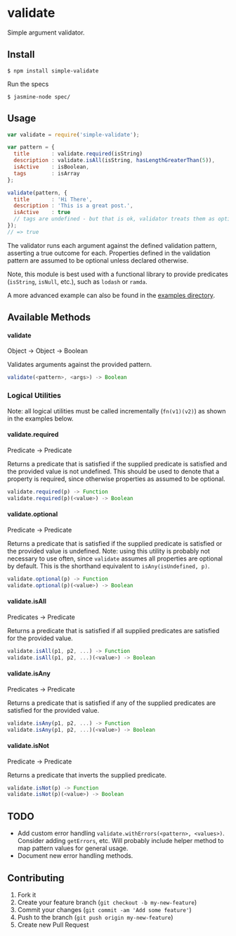 # validate

Simple argument validator.

## Install

```
$ npm install simple-validate
```

Run the specs

```
$ jasmine-node spec/
```

## Usage


```js
var validate = require('simple-validate');

var pattern = {
  title       : validate.required(isString)
  description : validate.isAll(isString, hasLengthGreaterThan(5)),
  isActive    : isBoolean,
  tags        : isArray
};

validate(pattern, {
  title       : 'Hi There',
  description : 'This is a great post.',
  isActive    : true
  // tags are undefined - but that is ok, validator treats them as optional
});
// => true
```

The validator runs each argument against the defined validation pattern, asserting a true outcome for each. Properties defined in the validation pattern are assumed to be optional unless declared otherwise.

Note, this module is best used with a functional library to provide predicates (`isString`, `isNull`, etc.), such as `lodash` or `ramda`.

A more advanced example can also be found in the [examples directory](https://github.com/TGOlson/validate/tree/master/examples).

## Available Methods

#### validate

Object -> Object -> Boolean

Validates arguments against the provided pattern.
```js
validate(<pattern>, <args>) -> Boolean
```

### Logical Utilities

Note: all logical utilities must be called incrementally (`fn(v1)(v2)`) as shown in the examples below.

#### validate.required

Predicate -> Predicate

Returns a predicate that is satisfied if the supplied predicate is satisfied and the provided value is not undefined. This should be used to denote that a property is required, since otherwise properties as assumed to be optional.
```js
validate.required(p) -> Function
validate.required(p)(<value>) -> Boolean
```

#### validate.optional

Predicate -> Predicate

Returns a predicate that is satisfied if the supplied predicate is satisfied or the provided value is undefined. Note: using this utility is probably not necessary to use often, since `validate` assumes all properties are optional by default. This is the shorthand equivalent to `isAny(isUndefined, p)`.
```js
validate.optional(p) -> Function
validate.optional(p)(<value>) -> Boolean
```

#### validate.isAll

Predicates -> Predicate

Returns a predicate that is satisfied if all supplied predicates are satisfied for the provided value.
```js
validate.isAll(p1, p2, ...) -> Function
validate.isAll(p1, p2, ...)(<value>) -> Boolean
```

#### validate.isAny

Predicates -> Predicate

Returns a predicate that is satisfied if any of the supplied predicates are satisfied for the provided value.
```js
validate.isAny(p1, p2, ...) -> Function
validate.isAny(p1, p2, ...)(<value>) -> Boolean
```

#### validate.isNot

Predicate -> Predicate

Returns a predicate that inverts the supplied predicate.
```js
validate.isNot(p) -> Function
validate.isNot(p)(<value>) -> Boolean
```

## TODO

* Add custom error handling `validate.withErrors(<pattern>, <values>)`. Consider adding `getErrors`, etc. Will probably include helper method to map pattern values for general usage.
* Document new error handling methods.

## Contributing

1. Fork it
2. Create your feature branch (`git checkout -b my-new-feature`)
3. Commit your changes (`git commit -am 'Add some feature'`)
4. Push to the branch (`git push origin my-new-feature`)
5. Create new Pull Request
